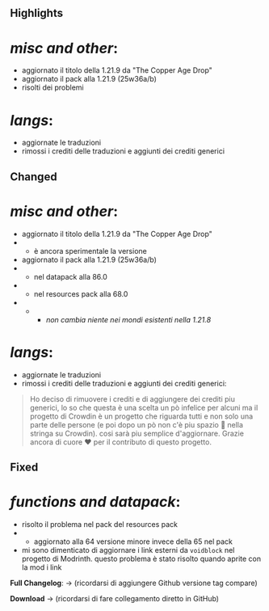 ## Highlights

# _misc and other_:

- aggiornato il titolo della 1.21.9 da "The Copper Age Drop"
- aggiornato il pack alla 1.21.9 (25w36a/b)
- risolti dei problemi

# _langs_:

- aggiornate le traduzioni
- rimossi i crediti delle traduzioni e aggiunti dei crediti generici

## Changed

# _misc and other_:

- aggiornato il titolo della 1.21.9 da "The Copper Age Drop"
- - è ancora sperimentale la versione
- aggiornato il pack alla 1.21.9 (25w36a/b)
- - nel datapack alla 86.0
- - nel resources pack alla 68.0
- - - *non cambia niente nei mondi esistenti nella 1.21.8*

# _langs_:

- aggiornate le traduzioni
- rimossi i crediti delle traduzioni e aggiunti dei crediti generici:

> Ho deciso di rimuovere i crediti e di aggiungere dei crediti piu generici, lo so che questa è una scelta un pò infelice per alcuni ma il progetto di Crowdin è un progetto che riguarda tutti e non solo una parte delle persone (e poi dopo un pò non c'è piu spazio 🫤 nella stringa su Crowdin). cosi sarà piu semplice d'aggiornare.
> Grazie ancora di cuore ❤️ per il contributo di questo progetto.

## Fixed

# _functions and datapack_:

- risolto il problema nel pack del resources pack
- - aggiornato alla 64 versione minore invece della 65 nel pack
- mi sono dimenticato di aggiornare i link esterni da ```voidblock``` nel progetto di Modrinth. questo problema è stato risolto quando aprite con la mod i link

**Full Changelog**: -> (ricordarsi di aggiungere Github versione tag compare)

**Download** -> (ricordarsi di fare collegamento diretto in GitHub)